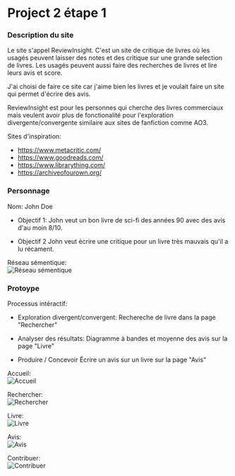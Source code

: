 # Project 2 étape 1

### Description du site

Le site s'appel ReviewInsight. C'est un site de critique de livres où les usagés peuvent
laisser des notes et des critique sur une grande selection de livres. Les usagés peuvent aussi
faire des recherches de livres et lire leurs avis et score.

J'ai choisi de faire ce site car j'aime bien les livres et je voulait faire un site qui
permet d'écrire des avis.

ReviewInsight est pour les personnes qui cherche des livres commerciaux mais veulent avoir
plus de fonctionalité pour l'exploration divergente/convergente similaire aux sites de fanfiction 
comme AO3.

Sites d'inspiration:
- https://www.metacritic.com/
- https://www.goodreads.com/
- https://www.librarything.com/
- https://archiveofourown.org/

### Personnage

Nom: John Doe

- Objectif 1:
John veut un bon livre de sci-fi des années 90 avec des avis d'au moin 8/10.

- Objectif 2
John veut écrire une critique pour un livre très mauvais qu'il a lu récament.

Réseau sémentique:<br>
![Réseau sémentique](reseau.png)

### Protoype

Processus intéractif:

- Exploration divergent/convergent:
Rechereche de livre dans la page "Rechercher"

- Analyser des résultats:
Diagramme à bandes et moyenne des avis sur la page "Livre"

- Produire / Concevoir
Écrire un avis sur un livre sur la page "Avis"  

Accueil:<br>
![Accueil](accueil.png)

Rechercher:<br>
![Rechercher](rechercher.png)

Livre:<br>
![Livre](livre.png)

Avis:<br>
![Avis](avis.png)

Contribuer:<br>
![Contribuer](contribuer.png)